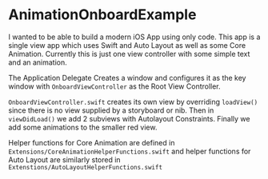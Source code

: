 # AnimationOnboardExample #

I wanted to be able to build a modern iOS App using only code. This app is a
single view app which uses Swift and Auto Layout as well as some Core Animation.
Currently this is just one view controller with some simple text and an
animation.

The Application Delegate Creates a window and configures it as the key window
with `OnboardViewController` as the Root View Controller.

`OnboardViewController.swift` creates its own view by overriding `loadView()`
since there is no view supplied by a storyboard or nib. Then in `viewDidLoad()`
we add 2 subviews with Autolayout Constraints. Finally we add some animations to
the smaller red view.

Helper functions for Core Animation are defined in
`Extensions/CoreAnimationHelperFunctions.swift` and helper functions for Auto
Layout are similarly stored in `Extenstions/AutoLayoutHelperFunctions.swift`

